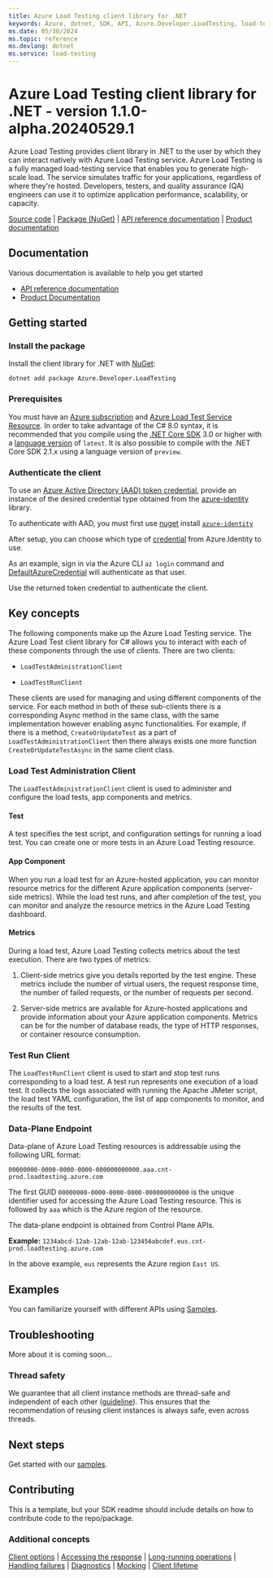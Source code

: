 ```yaml
---
title: Azure Load Testing client library for .NET
keywords: Azure, dotnet, SDK, API, Azure.Developer.LoadTesting, load-testing
ms.date: 05/30/2024
ms.topic: reference
ms.devlang: dotnet
ms.service: load-testing
---
```

# Azure Load Testing client library for .NET - version 1.1.0-alpha.20240529.1 

Azure Load Testing provides client library in .NET to the user by which they can interact natively with Azure Load Testing service. Azure Load Testing is a fully managed load-testing service that enables you to generate high-scale load. The service simulates traffic for your applications, regardless of where they're hosted. Developers, testers, and quality assurance (QA) engineers can use it to optimize application performance, scalability, or capacity.

  [Source code](https://github.com/Azure/azure-sdk-for-net/blob/main/sdk/loadtestservice/Azure.Developer.LoadTesting/src) | [Package (NuGet)](https://www.nuget.org/packages?q=Azure.Developer.Loadtesting) | [API reference documentation](https://azure.github.io/azure-sdk-for-net) | [Product documentation](https://learn.microsoft.com/azure/load-testing/)


## Documentation

Various documentation is available to help you get started

<!-- - [Source code][source_code] -->
- [API reference documentation](/rest/api/loadtesting/)
- [Product Documentation](https://azure.microsoft.com/services/load-testing/)

## Getting started


### Install the package

Install the client library for .NET with [NuGet](https://www.nuget.org/ ):

```dotnetcli
dotnet add package Azure.Developer.LoadTesting
```

### Prerequisites
You must have an [Azure subscription](https://azure.microsoft.com/free/dotnet/) and [Azure Load Test Service Resource](https://learn.microsoft.com/azure/load-testing/). In order to take advantage of the C# 8.0 syntax, it is recommended that you compile using the [.NET Core SDK](https://dotnet.microsoft.com/download) 3.0 or higher with a [language version](/dotnet/csharp/language-reference/configure-language-version#override-a-default) of `latest`.  It is also possible to compile with the .NET Core SDK 2.1.x using a language version of `preview`.


### Authenticate the client

To use an [Azure Active Directory (AAD) token credential](https://learn.microsoft.com/aspnet/core/security/authentication/identity),
provide an instance of the desired credential type obtained from the
[azure-identity][azure_identity_credentials] library.

To authenticate with AAD, you must first use [nuget][nuget] install [`azure-identity`][azure_identity_nuget]

After setup, you can choose which type of [credential][azure_identity_credentials] from Azure.Identity to use.

As an example, sign in via the Azure CLI `az login` command and [DefaultAzureCredential](https://learn.microsoft.com/python/api/azure-identity/azure.identity.defaultazurecredential?view=azure-python) will authenticate as that user.

Use the returned token credential to authenticate the client.

## Key concepts

The following components make up the Azure Load Testing service. The Azure Load Test client library for C# allows you to interact with each of these components through the use of clients. There are two clients:

- `LoadTestAdministrationClient`

- `LoadTestRunClient`

These clients are used for managing and using different components of the service. For each method in both of these sub-clients there is a corresponding Async method in the same class, with the same implementation however enabling async functionalities. For example, if there is a method, `CreateOrUpdateTest` as a part of `LoadTestAdministrationClient` then there always exists one more function `CreateOrUpdateTestAsync` in the same client class.

### Load Test Administration Client

The `LoadTestAdministrationClient` client is used to administer and configure the load tests, app components and metrics.

#### Test

A test specifies the test script, and configuration settings for running a load test. You can create one or more tests in an Azure Load Testing resource.

#### App Component

When you run a load test for an Azure-hosted application, you can monitor resource metrics for the different Azure application components (server-side metrics). While the load test runs, and after completion of the test, you can monitor and analyze the resource metrics in the Azure Load Testing dashboard.

#### Metrics

During a load test, Azure Load Testing collects metrics about the test execution. There are two types of metrics:

1. Client-side metrics give you details reported by the test engine. These metrics include the number of virtual users, the request response time, the number of failed requests, or the number of requests per second.

2. Server-side metrics are available for Azure-hosted applications and provide information about your Azure application components. Metrics can be for the number of database reads, the type of HTTP responses, or container resource consumption.

### Test Run Client

The `LoadTestRunClient` client is used to start and stop test runs corresponding to a load test. A test run represents one execution of a load test. It collects the logs associated with running the Apache JMeter script, the load test YAML configuration, the list of app components to monitor, and the results of the test.

### Data-Plane Endpoint

Data-plane of Azure Load Testing resources is addressable using the following URL format:

`00000000-0000-0000-0000-000000000000.aaa.cnt-prod.loadtesting.azure.com`

The first GUID `00000000-0000-0000-0000-000000000000` is the unique identifier used for accessing the Azure Load Testing resource. This is followed by  `aaa` which is the Azure region of the resource.

The data-plane endpoint is obtained from Control Plane APIs.

**Example:** `1234abcd-12ab-12ab-12ab-123456abcdef.eus.cnt-prod.loadtesting.azure.com`

In the above example, `eus` represents the Azure region `East US`.
## Examples

You can familiarize yourself with different APIs using [Samples](https://github.com/Azure/azure-sdk-for-net/tree/main/sdk/loadtestservice/Azure.Developer.LoadTesting/samples).


## Troubleshooting
More about it is coming soon...


### Thread safety

We guarantee that all client instance methods are thread-safe and independent of each other ([guideline](https://azure.github.io/azure-sdk/dotnet_introduction.html#dotnet-service-methods-thread-safety)). This ensures that the recommendation of reusing client instances is always safe, even across threads.

## Next steps

Get started with our [samples](https://github.com/Azure/azure-sdk-for-net/tree/main/sdk/loadtestservice/Azure.Developer.LoadTesting/samples).

## Contributing

This is a template, but your SDK readme should include details on how to contribute code to the repo/package.

### Additional concepts
<!-- CLIENT COMMON BAR -->
[Client options](https://github.com/Azure/azure-sdk-for-net/blob/main/sdk/core/Azure.Core/README.md#configuring-service-clients-using-clientoptions) |
[Accessing the response](https://github.com/Azure/azure-sdk-for-net/blob/main/sdk/core/Azure.Core/README.md#accessing-http-response-details-using-responset) |
[Long-running operations](https://github.com/Azure/azure-sdk-for-net/blob/main/sdk/core/Azure.Core/README.md#consuming-long-running-operations-using-operationt) |
[Handling failures](https://github.com/Azure/azure-sdk-for-net/blob/main/sdk/core/Azure.Core/README.md#reporting-errors-requestfailedexception) |
[Diagnostics](https://github.com/Azure/azure-sdk-for-net/blob/main/sdk/core/Azure.Core/samples/Diagnostics.md) |
[Mocking](https://learn.microsoft.com/dotnet/azure/sdk/unit-testing-mocking) |
[Client lifetime](https://devblogs.microsoft.com/azure-sdk/lifetime-management-and-thread-safety-guarantees-of-azure-sdk-net-clients/)
<!-- CLIENT COMMON BAR -->

<!-- LINKS -->
<!-- LINKS -->
<!-- [source_code]: https://github.com/Azure/azure-sdk-for-java/blob/main/sdk/loadtesting/azure-developer-loadtesting/src -->
<!-- [sample_code]: https://github.com/Azure/azure-sdk-for-java/blob/main/sdk/loadtesting/azure-developer-loadtesting/src/samples -->
[style-guide-msft]: /style-guide/capitalization
[style-guide-cloud]: https://aka.ms/azsdk/cloud-style-guide
[code_of_conduct]: https://opensource.microsoft.com/codeofconduct/
[authenticate_with_token]: https://learn.microsoft.com/aspnet/core/security/authentication/identity
[azure_identity_credentials]: https://github.com/Azure/azure-sdk-for-net/tree/main/sdk/identity/Azure.Identity#credentials
[azure_identity_nuget]: https://www.nuget.org/packages/Azure.Identity/1.7.0
[client_secret_credential]: https://learn.microsoft.com/dotnet/api/azure.identity.clientsecretcredential
[nuget]: https://www.nuget.org/
[azure_sub]: https://azure.microsoft.com/free/
[api_reference_doc]: /rest/api/loadtesting/
[product_documentation]: https://azure.microsoft.com/services/load-testing/

